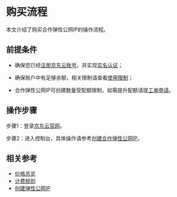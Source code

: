 # 购买流程

本文介绍了购买合作弹性公网IP的操作流程。

## 前提条件

- 确保您已经[注册京东云账号](https://user.jdcloud.com/register?returnUrl=https%3A%2F%2Fwww.jdcloud.com%2F)，并实现[实名认证](https://docs.jdcloud.com/cn/real-name-verification/introduction)；

- 确保账户中有足够余额，相关限制请查看[使用限制](https://docs.jdcloud.com/cn/elastic-ip/restrictions)；

- 合作弹性公网IP可创建数量受配额限制，如需提升配额请提[工单申请](https://ticket.jdcloud.com/applyorder/submit)。

## 操作步骤

步骤1：登录[京东云官网](https://www.jdcloud.com/)。

步骤2：进入控制台，具体操作请参考[创建合作弹性公网IP](../Operation-Guide/Create-Elastic-IP.md)。

## 相关参考

- [价格总览](Price-Overview.md)
- [计费规则](Billing-Rules.md)
- [创建弹性公网IP](../Operation-Guide/Create-Elastic-IP.md)
